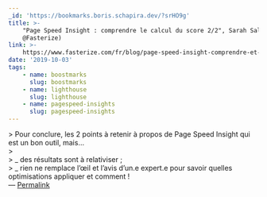 ```yaml
---
_id: 'https://bookmarks.boris.schapira.dev/?srHO9g'
title: >-
    "Page Speed Insight : comprendre le calcul du score 2/2", Sarah Salis (pour
    @Fasterize)
link: >-
    https://www.fasterize.com/fr/blog/page-speed-insight-comprendre-et-exploiter-les-resultats-2-2/
date: '2019-10-03'
tags:
    - name: boostmarks
      slug: boostmarks
    - name: lighthouse
      slug: lighthouse
    - name: pagespeed-insights
      slug: pagespeed-insights
---
```


&gt; Pour conclure, les 2 points à retenir à propos de Page Speed Insight qui
est un bon outil, mais… &nbsp;<br /> &gt; &nbsp; <br /> &gt; _ des résultats
sont à relativiser ; &nbsp;<br /> &gt; _ rien ne remplace l’œil et l’avis d’un.e
expert.e pour savoir quelles optimisations appliquer et comment ! <br>&#8212;
<a href="https://bookmarks.boris.schapira.dev/?srHO9g" title="Permalink">Permalink</a>
